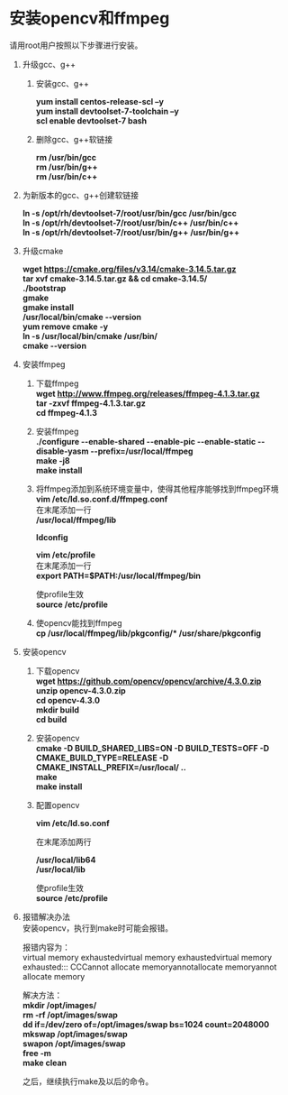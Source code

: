 # 安装opencv和ffmpeg<a name="ZH-CN_TOPIC_0228768065"></a>

请用root用户按照以下步骤进行安装。


1.  升级gcc、g++
    1.  安装gcc、g++  

        **yum install centos-release-scl –y**  
        **yum install devtoolset-7-toolchain –y**  
        **scl enable devtoolset-7 bash**
        
    2. 删除gcc、g++软链接  
    
       **rm  /usr/bin/gcc**       
       **rm  /usr/bin/g++**        
       **rm /usr/bin/c++**
    
2. 为新版本的gcc、g++创建软链接    
   
   **ln -s /opt/rh/devtoolset-7/root/usr/bin/gcc /usr/bin/gcc**     
   **ln -s /opt/rh/devtoolset-7/root/usr/bin/c++ /usr/bin/c++**      
   **ln -s /opt/rh/devtoolset-7/root/usr/bin/g++ /usr/bin/g++**

3.  升级cmake   

    **wget https://cmake.org/files/v3.14/cmake-3.14.5.tar.gz**      
    **tar xvf cmake-3.14.5.tar.gz && cd cmake-3.14.5/**      
    **./bootstrap**   
    **gmake**  
    **gmake install**  
    **/usr/local/bin/cmake --version**  
    **yum remove cmake -y**  
    **ln -s /usr/local/bin/cmake /usr/bin/**  
    **cmake --version**
    
4. 安装ffmpeg  

   1. 下载ffmpeg  
      **wget http://www.ffmpeg.org/releases/ffmpeg-4.1.3.tar.gz**  
      **tar -zxvf ffmpeg-4.1.3.tar.gz**  
      **cd ffmpeg-4.1.3**  

   2. 安装ffmpeg  
      **./configure --enable-shared --enable-pic --enable-static --disable-yasm --prefix=/usr/local/ffmpeg**  
      **make -j8**  
      **make install**

   3.  将ffmpeg添加到系统环境变量中，使得其他程序能够找到ffmpeg环境  
   	**vim /etc/ld.so.conf.d/ffmpeg.conf**  
   	在末尾添加一行   
   	**/usr/local/ffmpeg/lib**  

        **ldconfig**    

       **vim /etc/profile**   
   	在末尾添加一行    
   	**export PATH=$PATH:/usr/local/ffmpeg/bin**    
        
        使profile生效  
   	**source /etc/profile** 
   	
   4. 使opencv能找到ffmpeg  
      **cp /usr/local/ffmpeg/lib/pkgconfig/\*  /usr/share/pkgconfig**

5.  安装opencv
    1. 下载opencv  
       **wget https://github.com/opencv/opencv/archive/4.3.0.zip**  
       **unzip opencv-4.3.0.zip**  
       **cd opencv-4.3.0**  
       **mkdir build**  
       **cd build**
    
    
    2. 安装opencv    
       **cmake -D BUILD_SHARED_LIBS=ON -D BUILD_TESTS=OFF -D CMAKE_BUILD_TYPE=RELEASE -D CMAKE_INSTALL_PREFIX=/usr/local/ ..**  
       **make**  
       **make install**     
   
    
    3. 配置opencv
    
       **vim /etc/ld.so.conf**
    
       在末尾添加两行 
    
       **/usr/local/lib64**  
       **/usr/local/lib**
    
       使profile生效  
       **source /etc/profile**   

6.  报错解决办法  
    安装opencv，执行到make时可能会报错。   

    报错内容为：  
    virtual memory exhaustedvirtual memory exhaustedvirtual memory exhausted:::   CCCannot allocate memoryannotallocate memoryannot allocate memory  

    解决方法：  
    **mkdir /opt/images/**   
    **rm -rf /opt/images/swap**  
    **dd if=/dev/zero of=/opt/images/swap bs=1024 count=2048000**  
    **mkswap /opt/images/swap**   
    **swapon /opt/images/swap**  
    **free -m**   
    **make clean**  
 
    之后，继续执行make及以后的命令。